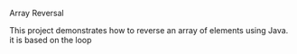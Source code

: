 Array Reversal

This project demonstrates how to reverse an array of elements using Java.
it is based on the loop

